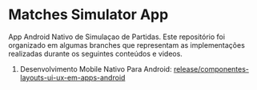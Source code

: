 # Matches Simulator App

App Android Nativo de Simulaçao de Partidas.
Este repositório foi organizado em algumas branches que representam as implementações realizadas durante os seguintes conteúdos e videos.

1. Desenvolvimento Mobile Nativo Para Android:
  [release/componentes-layouts-ui-ux-em-apps-android](https://github.com/adryancondradi/matches-simulator-app)
